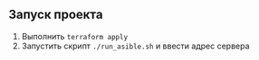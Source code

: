 ## Запуск проекта
1) Выполнить `terraform apply`
2) Запустить скрипт `./run_asible.sh` и ввести адрес сервера